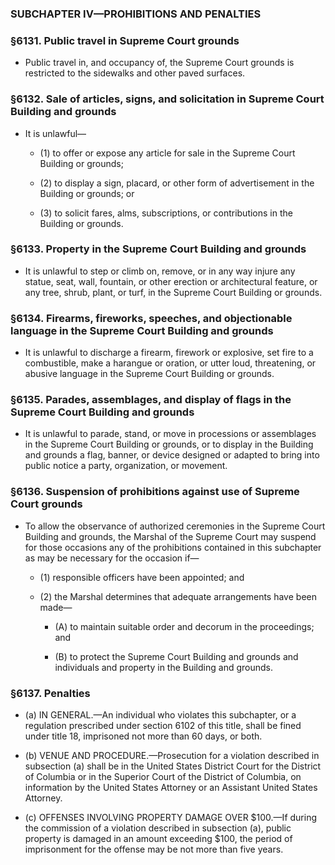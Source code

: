 ### SUBCHAPTER IV—PROHIBITIONS AND PENALTIES

### §6131. Public travel in Supreme Court grounds
* Public travel in, and occupancy of, the Supreme Court grounds is restricted to the sidewalks and other paved surfaces.

### §6132. Sale of articles, signs, and solicitation in Supreme Court Building and grounds
* It is unlawful—

  * (1) to offer or expose any article for sale in the Supreme Court Building or grounds;

  * (2) to display a sign, placard, or other form of advertisement in the Building or grounds; or

  * (3) to solicit fares, alms, subscriptions, or contributions in the Building or grounds.

### §6133. Property in the Supreme Court Building and grounds
* It is unlawful to step or climb on, remove, or in any way injure any statue, seat, wall, fountain, or other erection or architectural feature, or any tree, shrub, plant, or turf, in the Supreme Court Building or grounds.

### §6134. Firearms, fireworks, speeches, and objectionable language in the Supreme Court Building and grounds
* It is unlawful to discharge a firearm, firework or explosive, set fire to a combustible, make a harangue or oration, or utter loud, threatening, or abusive language in the Supreme Court Building or grounds.

### §6135. Parades, assemblages, and display of flags in the Supreme Court Building and grounds
* It is unlawful to parade, stand, or move in processions or assemblages in the Supreme Court Building or grounds, or to display in the Building and grounds a flag, banner, or device designed or adapted to bring into public notice a party, organization, or movement.

### §6136. Suspension of prohibitions against use of Supreme Court grounds
* To allow the observance of authorized ceremonies in the Supreme Court Building and grounds, the Marshal of the Supreme Court may suspend for those occasions any of the prohibitions contained in this subchapter as may be necessary for the occasion if—

  * (1) responsible officers have been appointed; and

  * (2) the Marshal determines that adequate arrangements have been made—

    * (A) to maintain suitable order and decorum in the proceedings; and

    * (B) to protect the Supreme Court Building and grounds and individuals and property in the Building and grounds.

### §6137. Penalties
* (a) IN GENERAL.—An individual who violates this subchapter, or a regulation prescribed under section 6102 of this title, shall be fined under title 18, imprisoned not more than 60 days, or both.

* (b) VENUE AND PROCEDURE.—Prosecution for a violation described in subsection (a) shall be in the United States District Court for the District of Columbia or in the Superior Court of the District of Columbia, on information by the United States Attorney or an Assistant United States Attorney.

* (c) OFFENSES INVOLVING PROPERTY DAMAGE OVER $100.—If during the commission of a violation described in subsection (a), public property is damaged in an amount exceeding $100, the period of imprisonment for the offense may be not more than five years.
